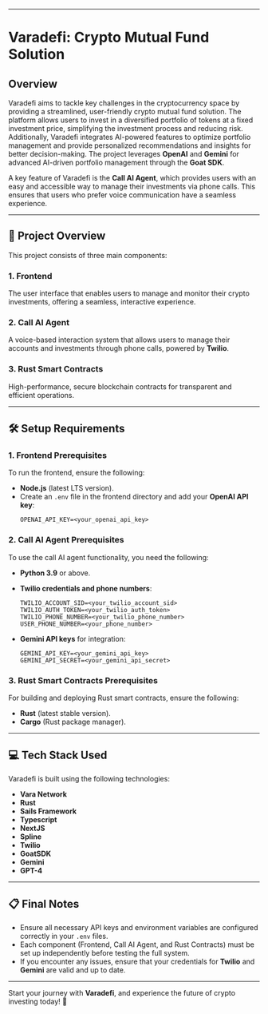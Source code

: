 

---

# **Varadefi: Crypto Mutual Fund Solution**  

## **Overview**  

Varadefi aims to tackle key challenges in the cryptocurrency space by providing a streamlined, user-friendly crypto mutual fund solution. The platform allows users to invest in a diversified portfolio of tokens at a fixed investment price, simplifying the investment process and reducing risk. Additionally, Varadefi integrates AI-powered features to optimize portfolio management and provide personalized recommendations and insights for better decision-making. The project leverages **OpenAI** and **Gemini** for advanced AI-driven portfolio management through the **Goat SDK**.

A key feature of Varadefi is the **Call AI Agent**, which provides users with an easy and accessible way to manage their investments via phone calls. This ensures that users who prefer voice communication have a seamless experience.

---

## 🚀 **Project Overview**  

This project consists of three main components:

### **1. Frontend**  
The user interface that enables users to manage and monitor their crypto investments, offering a seamless, interactive experience.

### **2. Call AI Agent**  
A voice-based interaction system that allows users to manage their accounts and investments through phone calls, powered by **Twilio**.

### **3. Rust Smart Contracts**  
High-performance, secure blockchain contracts for transparent and efficient operations.  

---

## 🛠️ **Setup Requirements**  

### **1. Frontend Prerequisites**  
To run the frontend, ensure the following:

- **Node.js** (latest LTS version).  
- Create an `.env` file in the frontend directory and add your **OpenAI API key**:  
  ```plaintext  
  OPENAI_API_KEY=<your_openai_api_key>  
  ```

### **2. Call AI Agent Prerequisites**  
To use the call AI agent functionality, you need the following:

- **Python 3.9** or above.  
- **Twilio credentials and phone numbers**:  
  ```plaintext  
  TWILIO_ACCOUNT_SID=<your_twilio_account_sid>  
  TWILIO_AUTH_TOKEN=<your_twilio_auth_token>  
  TWILIO_PHONE_NUMBER=<your_twilio_phone_number>  
  USER_PHONE_NUMBER=<your_phone_number>  
  ```

- **Gemini API keys** for integration:  
  ```plaintext  
  GEMINI_API_KEY=<your_gemini_api_key>  
  GEMINI_API_SECRET=<your_gemini_api_secret>  
  ```

### **3. Rust Smart Contracts Prerequisites**  
For building and deploying Rust smart contracts, ensure the following:

- **Rust** (latest stable version).  
- **Cargo** (Rust package manager).

---

## 💻 **Tech Stack Used**  

Varadefi is built using the following technologies:

- **Vara Network**  
- **Rust**  
- **Sails Framework**  
- **Typescript**  
- **NextJS**  
- **Spline**  
- **Twilio**  
- **GoatSDK**  
- **Gemini**  
- **GPT-4**  

---

## 📋 **Final Notes**  

- Ensure all necessary API keys and environment variables are configured correctly in your `.env` files.  
- Each component (Frontend, Call AI Agent, and Rust Contracts) must be set up independently before testing the full system.  
- If you encounter any issues, ensure that your credentials for **Twilio** and **Gemini** are valid and up to date.  

---

Start your journey with **Varadefi**, and experience the future of crypto investing today! 🚀
